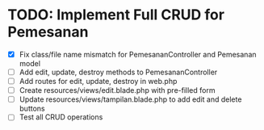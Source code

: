 # TODO: Implement Full CRUD for Pemesanan

- [x] Fix class/file name mismatch for PemesananController and Pemesanan model
- [ ] Add edit, update, destroy methods to PemesananController
- [ ] Add routes for edit, update, destroy in web.php
- [ ] Create resources/views/edit.blade.php with pre-filled form
- [ ] Update resources/views/tampilan.blade.php to add edit and delete buttons
- [ ] Test all CRUD operations

